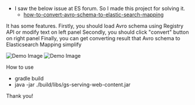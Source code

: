 * I saw the below issue at ES forum. So I made this project for solving it.
   * [how-to-convert-avro-schema-to-elastic-search-mapping](https://discuss.elastic.co/t/how-to-convert-avro-schema-to-elastic-search-mapping/114749)


It has some features.
Firstly, you should load Avro schema using Registry API or modify text on left panel
Secondly, you should click "convert" button on right panel
Finally, you can get converting result that Avro schema to Elasticsearch Mapping simplify

![Demo Image](docs/readme.png?raw=true "readme")
![Demo Image](docs/passed_test.png?raw=true "passed_test")

How to use
* gradle build
* java -jar ./build/libs/gs-serving-web-content.jar

Thank you!
